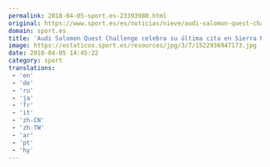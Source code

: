 ```yaml
---
permalink: 2018-04-05-sport.es-23393980.html
original: https://www.sport.es/es/noticias/nieve/audi-salomon-quest-challenge-celebra-ultima-cita-sierra-nevada-6736859?utm_source=rss-noticias&utm_medium=feed&utm_campaign=nieve
domain: sport.es
title: 'Audi Salomon Quest Challenge celebra su última cita en Sierra Nevada'
image: https://estaticos.sport.es/resources/jpg/3/7/1522936947173.jpg
date: 2018-04-05 14:45:22
category: sport
translations: 
 - 'en'
 - 'de'
 - 'ru'
 - 'ja'
 - 'fr'
 - 'it'
 - 'zh-CN'
 - 'zh-TW'
 - 'ar'
 - 'pt'
 - 'hy'
---
```


